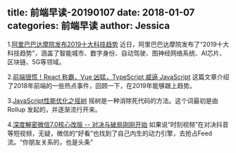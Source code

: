 title: 前端早读-20190107
date: 2018-01-07
categories: 前端早读
author: Jessica
---

1.[阿里巴巴达摩院发布2019十大科技趋势](https://mp.weixin.qq.com/s?__biz=MzIzOTU0NTQ0MA==&mid=2247489233&idx=1&sn=106dceacbb99dced0c6de804a46e3b49)
近日，阿里巴巴达摩院发布了“2019十大科技趋势”，涵盖了智能城市、数字身份、自动驾驶、图神经网络系统、AI芯片、区块链、5G等领域。

2.[前端很慌！React 称霸，Vue 凶猛，TypeScript 威逼 JavaScript](https://blog.csdn.net/csdnnews/article/details/85679124)
这篇文章介绍了2018年前端的一些热点事件，回顾一下，在2019年能够跟上趋势。

3.[JavaScript性能优化之摇树](https://mp.weixin.qq.com/s?__biz=MzUxMzcxMzE5Ng==&mid=2247490230&idx=1&sn=7c407256e1d144631ea143f593311153)
摇树是一种消除死代码的方法。这个词最初是由 Rollup 发起的，并逐渐流行开来。

4.[深度解密微信7.0核心改版 -- 对决与破局刚刚开始](https://mp.weixin.qq.com/s?__biz=Mzg5ODA1NDY5NA==&mid=2247483774&idx=1&sn=9d58eaa8ec3bf86130bd7d0f77a89012)
如果说“时刻视频”在对决抖音等短视频，无疑，微信的“好看”也找到了自己内生的动力引擎，去抢占Feed流。“你朋友关系的，也是头条”

